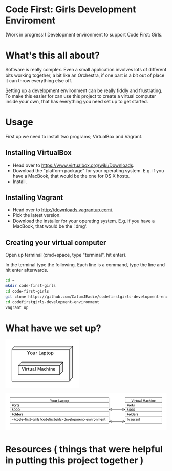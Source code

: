 Code First: Girls Development Enviroment
========================================

(Work in progress!) Development environment to support Code First: Girls.

# What's this all about?

Software is really complex. Even a small application involves lots of different bits working together, a bit like an Orchestra, if one part is a bit out of place it can throw everything else off.

Setting up a development environment can be really fiddly and frustrating. To make this easier for can use this project to create a virtual computer inside your own, that has everything you need set up to get started.

# Usage

First up we need to install two programs; VirtualBox and Vagrant.

## Installing VirtualBox

- Head over to https://www.virtualbox.org/wiki/Downloads.
- Download the "platform package" for your operating system. E.g. if you have a MacBook, that would be the one for OS X hosts.
- Install.

## Installing Vagrant

- Head over to http://downloads.vagrantup.com/.
- Pick the latest version.
- Download the installer for your operating system. E.g. if you have a MacBook, that would be the '.dmg'.

## Creating your virtual computer

Open up terminal (cmd+space, type "terminal", hit enter).

In the terminal type the following. Each line is a command, type the line and hit enter afterwards.

```sh
cd ~
mkdir code-first-girls
cd code-first-girls
git clone https://github.com/CalumJEadie/codefirstgirls-development-environment.git
cd codefirstgirls-development-environment
vagrant up
```

# What have we set up?

![](https://github.com/CalumJEadie/codefirstgirls-development-environment/raw/master/docs/guest-within-host.png)

![](https://github.com/CalumJEadie/codefirstgirls-development-environment/raw/master/docs/ports-and-folders-mappings.png)

# Resources ( things that were helpful in putting this project together )

